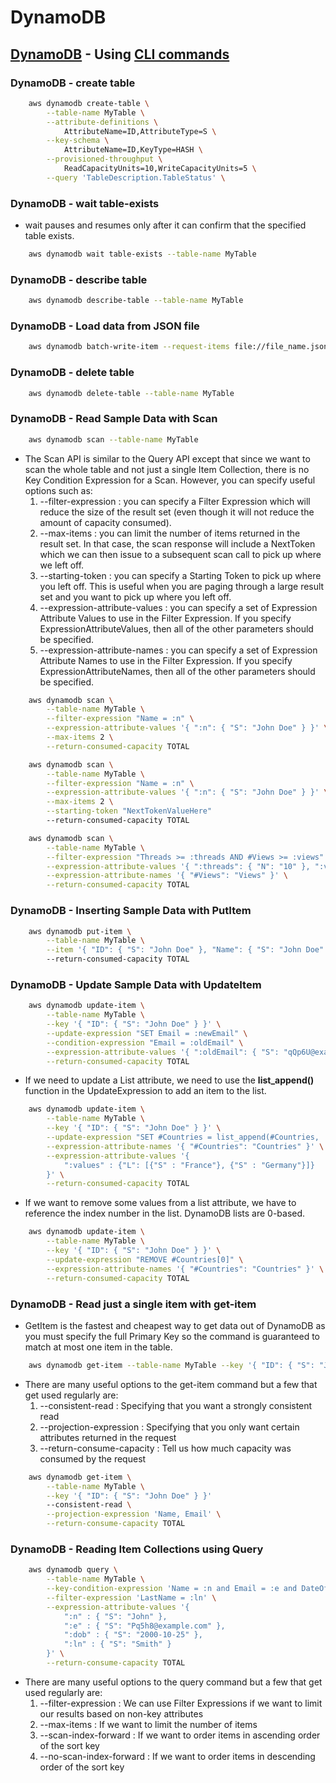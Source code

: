# DynamoDB

## [DynamoDB](https://docs.aws.amazon.com/amazondynamodb/latest/APIReference/API_Operations_Amazon_DynamoDB.html) - Using [CLI commands](https://docs.aws.amazon.com/cli/latest/reference/dynamodb/)

### DynamoDB - create table

```bash
    aws dynamodb create-table \
        --table-name MyTable \
        --attribute-definitions \
            AttributeName=ID,AttributeType=S \
        --key-schema \
            AttributeName=ID,KeyType=HASH \
        --provisioned-throughput \
            ReadCapacityUnits=10,WriteCapacityUnits=5 \
        --query 'TableDescription.TableStatus' \
```

### DynamoDB - wait table-exists
- wait pauses and resumes only after it can confirm that the specified table exists.

```bash
    aws dynamodb wait table-exists --table-name MyTable
```

### DynamoDB - describe table

```bash
    aws dynamodb describe-table --table-name MyTable
```

### DynamoDB - Load data from JSON file

```bash
    aws dynamodb batch-write-item --request-items file://file_name.json
```

### DynamoDB - delete table

```bash
    aws dynamodb delete-table --table-name MyTable
```

### DynamoDB - Read Sample Data with Scan

```bash
    aws dynamodb scan --table-name MyTable
```

  - The Scan API is similar to the Query API except that since we want to scan the whole table and not just a single Item Collection, there is no Key Condition Expression for a Scan. However, you can specify useful options such as:
    1. --filter-expression : you can specify a Filter Expression which will reduce the size of the result set (even though it will not reduce the amount of capacity consumed).
    2. --max-items : you can limit the number of items returned in the result set. In that case, the scan response will include a NextToken which we can then issue to a subsequent scan call to pick up where we left off.
    3. --starting-token : you can specify a Starting Token to pick up where you left off. This is useful when you are paging through a large result set and you want to pick up where you left off.
    4. --expression-attribute-values : you can specify a set of Expression Attribute Values to use in the Filter Expression. If you specify ExpressionAttributeValues, then all of the other parameters should be specified.
    5. --expression-attribute-names : you can specify a set of Expression Attribute Names to use in the Filter Expression. If you specify ExpressionAttributeNames, then all of the other parameters should be specified.

```bash	
    aws dynamodb scan \
        --table-name MyTable \
        --filter-expression "Name = :n" \
        --expression-attribute-values '{ ":n": { "S": "John Doe" } }' \
        --max-items 2 \
        --return-consumed-capacity TOTAL
```

```bash
    aws dynamodb scan \
        --table-name MyTable \
        --filter-expression "Name = :n" \
        --expression-attribute-values '{ ":n": { "S": "John Doe" } }' \
        --max-items 2 \
        --starting-token "NextTokenValueHere"
        --return-consumed-capacity TOTAL
```

```bash
    aws dynamodb scan \
        --table-name MyTable \
        --filter-expression "Threads >= :threads AND #Views >= :views" \
        --expression-attribute-values '{ ":threads": { "N": "10" }, ":views": { "N": "100" } }' \
        --expression-attribute-names '{ "#Views": "Views" }' \
        --return-consumed-capacity TOTAL
```

### DynamoDB - Inserting Sample Data with PutItem

```bash
    aws dynamodb put-item \
        --table-name MyTable \
        --item '{ "ID": { "S": "John Doe" }, "Name": { "S": "John Doe" }, "Email": { "S": "qQp6U@example.com" } }'
        --return-consumed-capacity TOTAL
```

### DynamoDB - Update Sample Data with UpdateItem

```bash
    aws dynamodb update-item \
        --table-name MyTable \
        --key '{ "ID": { "S": "John Doe" } }' \
        --update-expression "SET Email = :newEmail" \
        --condition-expression "Email = :oldEmail" \
        --expression-attribute-values '{ ":oldEmail": { "S": "qQp6U@example.com" }, ":newEmail": { "S": "newEmail@example.com" }' \
        --return-consumed-capacity TOTAL
```

 - If we need to update a List attribute, we need to use the **list_append()** function in the UpdateExpression to add an item to the list.

```bash
    aws dynamodb update-item \
        --table-name MyTable \
        --key '{ "ID": { "S": "John Doe" } }' \
        --update-expression "SET #Countries = list_append(#Countries, :newValues)" \
        --expression-attribute-names '{ "#Countries": "Countries" }' \
        --expression-attribute-values '{
            ":values" : {"L": [{"S" : "France"}, {"S" : "Germany"}]}
        }' \
        --return-consumed-capacity TOTAL
```

 - If we want to remove some values from a list attribute, we have to reference the index number in the list. DynamoDB lists are 0-based.

```bash
    aws dynamodb update-item \
        --table-name MyTable \
        --key '{ "ID": { "S": "John Doe" } }' \
        --update-expression "REMOVE #Countries[0]" \
        --expression-attribute-names '{ "#Countries": "Countries" }' \
        --return-consumed-capacity TOTAL
```

### DynamoDB - Read just a single item with get-item
  - GetItem is the fastest and cheapest way to get data out of DynamoDB as you must specify the full Primary Key so the command is guaranteed to match at most one item in the table.
```bash
    aws dynamodb get-item --table-name MyTable --key '{ "ID": { "S": "John Doe" } }'
```
  - There are many useful options to the get-item command but a few that get used regularly are:
    1. --consistent-read : Specifying that you want a strongly consistent read
    2. --projection-expression : Specifying that you only want certain attributes returned in the request
    3. --return-consume-capacity : Tell us how much capacity was consumed by the request

```bash	
    aws dynamodb get-item \
        --table-name MyTable \
        --key '{ "ID": { "S": "John Doe" } }' 
        --consistent-read \
        --projection-expression 'Name, Email' \
        --return-consume-capacity TOTAL
```

### DynamoDB - Reading Item Collections using Query

```bash
    aws dynamodb query \
        --table-name MyTable \
        --key-condition-expression 'Name = :n and Email = :e and DateOfBirth > :dob' \
        --filter-expression 'LastName = :ln' \
        --expression-attribute-values '{ 
            ":n" : { "S": "John" }, 
            ":e" : { "S": "Pq5h8@example.com" },
            ":dob" : { "S": "2000-10-25" },
            ":ln" : { "S": "Smith" }
        }' \
        --return-consume-capacity TOTAL
```

- There are many useful options to the query command but a few that get used regularly are:
    1. --filter-expression : We can use Filter Expressions if we want to limit our results based on non-key attributes
    2. --max-items : If we want to limit the number of items 
    3. --scan-index-forward : If we want to order items in ascending order of the sort key
    4. --no-scan-index-forward : If we want to order items in descending order of the sort key
